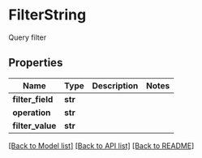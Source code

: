 # FilterString

Query filter
## Properties
Name | Type | Description | Notes
------------ | ------------- | ------------- | -------------
**filter_field** | **str** |  | 
**operation** | **str** |  | 
**filter_value** | **str** |  | 

[[Back to Model list]](../README.md#documentation-for-models) [[Back to API list]](../README.md#documentation-for-api-endpoints) [[Back to README]](../README.md)


